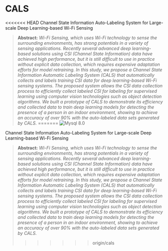 # CALS
<<<<<<< HEAD
Channel State Information Auto-Labeling System for Large-scale Deep Learning-based Wi-Fi Sensing

> **Abstract:** *Wi-Fi Sensing, which uses Wi-Fi technology to sense the surrounding environments, has strong potentials in a variety of sensing applications. Recently several advanced deep learning-based solutions using CSI (Channel State Information) data have achieved high performance, but it is still difficult to use in practice without explicit data collection, which requires expensive adaptation efforts for model retraining. In this study, we propose a Channel State Information Automatic Labeling System (CALS) that automatically collects and labels training CSI data for deep learning-based Wi-Fi sensing systems. The proposed system allows the CSI data collection process to efficiently collect labeled CSI for labeling for supervised learning using computer vision technologies such as object detection algorithms. We built a prototype of CALS to demonstrate its efficiency and collected data to train deep learning models for detecting the presence of a person in an indoor environment, showing to achieve an accuracy of over 90% with the auto-labeled data sets generated by CALS.*
=======
![Mysql 8.0](https://img.shields.io/badge/mysql-8.0-blue)

Channel State Information Auto-Labeling System for Large-scale Deep Learning-based Wi-Fi Sensing

> **Abstract:** *Wi-Fi Sensing, which uses Wi-Fi technology to sense the surrounding environments, has strong potentials in a variety of sensing applications. Recently several advanced deep learning-based solutions using CSI (Channel State Information) data have achieved high performance, but it is still difficult to use in practice without explicit data collection, which requires expensive adaptation efforts for model retraining. In this study, we propose a Channel State Information Automatic Labeling System (CALS) that automatically collects and labels training CSI data for deep learning-based Wi-Fi sensing systems. The proposed system allows the CSI data collection process to efficiently collect labeled CSI for labeling for supervised learning using computer vision technologies such as object detection algorithms. We built a prototype of CALS to demonstrate its efficiency and collected data to train deep learning models for detecting the presence of a person in an indoor environment, showing to achieve an accuracy of over 90% with the auto-labeled data sets generated by CALS.*
>>>>>>> origin/cals
